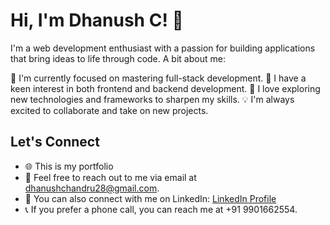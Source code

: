 # Hi, I'm Dhanush C! 👋
I'm a web development enthusiast with a passion for building applications that bring ideas to life through code. A bit about me:

🌱 I'm currently focused on mastering full-stack development.
🌿 I have a keen interest in both frontend and backend development.
🚀 I love exploring new technologies and frameworks to sharpen my skills.
💡 I'm always excited to collaborate and take on new projects.



## Let's Connect
- 🌐 This is my portfolio
- 📧 Feel free to reach out to me via email at [dhanushchandru28@gmail.com](mailto:dhanushchandru28@gmail.com).
- 🔗 You can also connect with me on LinkedIn: [LinkedIn Profile](https://www.linkedin.com/in/dhanushc28)
- 📞 If you prefer a phone call, you can reach me at +91 9901662554.
